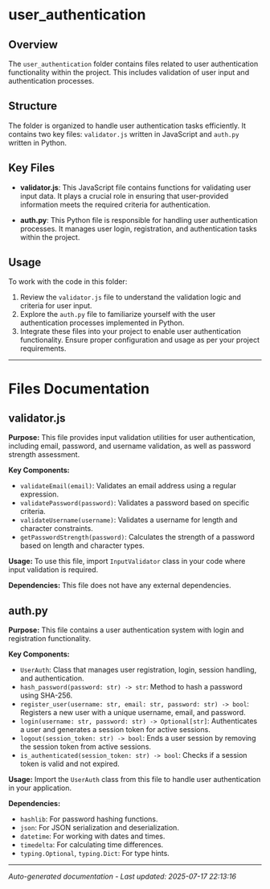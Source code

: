 # user_authentication

## Overview
The `user_authentication` folder contains files related to user authentication functionality within the project. This includes validation of user input and authentication processes.

## Structure
The folder is organized to handle user authentication tasks efficiently. It contains two key files: `validator.js` written in JavaScript and `auth.py` written in Python.

## Key Files
- **validator.js**: This JavaScript file contains functions for validating user input data. It plays a crucial role in ensuring that user-provided information meets the required criteria for authentication.
  
- **auth.py**: This Python file is responsible for handling user authentication processes. It manages user login, registration, and authentication tasks within the project.

## Usage
To work with the code in this folder:
1. Review the `validator.js` file to understand the validation logic and criteria for user input.
2. Explore the `auth.py` file to familiarize yourself with the user authentication processes implemented in Python.
3. Integrate these files into your project to enable user authentication functionality. Ensure proper configuration and usage as per your project requirements.

---

# Files Documentation

## validator.js

**Purpose:** This file provides input validation utilities for user authentication, including email, password, and username validation, as well as password strength assessment.

**Key Components:**
- `validateEmail(email)`: Validates an email address using a regular expression.
- `validatePassword(password)`: Validates a password based on specific criteria.
- `validateUsername(username)`: Validates a username for length and character constraints.
- `getPasswordStrength(password)`: Calculates the strength of a password based on length and character types.

**Usage:** To use this file, import `InputValidator` class in your code where input validation is required.

**Dependencies:** This file does not have any external dependencies.

## auth.py

**Purpose:** This file contains a user authentication system with login and registration functionality.

**Key Components:**
- `UserAuth`: Class that manages user registration, login, session handling, and authentication.
- `hash_password(password: str) -> str`: Method to hash a password using SHA-256.
- `register_user(username: str, email: str, password: str) -> bool`: Registers a new user with a unique username, email, and password.
- `login(username: str, password: str) -> Optional[str]`: Authenticates a user and generates a session token for active sessions.
- `logout(session_token: str) -> bool`: Ends a user session by removing the session token from active sessions.
- `is_authenticated(session_token: str) -> bool`: Checks if a session token is valid and not expired.

**Usage:** Import the `UserAuth` class from this file to handle user authentication in your application.

**Dependencies:**
- `hashlib`: For password hashing functions.
- `json`: For JSON serialization and deserialization.
- `datetime`: For working with dates and times.
- `timedelta`: For calculating time differences.
- `typing.Optional`, `typing.Dict`: For type hints.

---
*Auto-generated documentation - Last updated: 2025-07-17 22:13:16*
